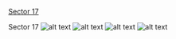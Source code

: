 [Sector 17](#sector17)

<a name = "sector17"></a>
Sector 17
![alt text](/images/Qatar-5_Sector_17/Qatar-5_Sector_17_a_TimeSeries.png)
![alt text](/images/Qatar-5_Sector_17/Qatar-5_Sector_17_b_FoldedLightCurve.png)
![alt text](/images/Qatar-5_Sector_17/Qatar-5_Sector_17_b_IndividualTransitsWithFit.png)
![alt text](/images/Qatar-5_Sector_17/Qatar-5_Sector_17_c_TimingResiduals.png)

